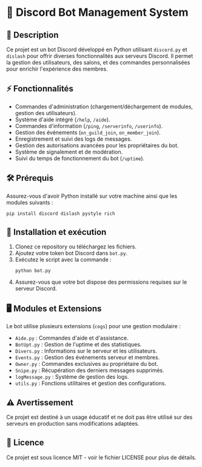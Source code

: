 # 🤖 Discord Bot Management System

## 📜 Description

Ce projet est un bot Discord développé en Python utilisant `discord.py` et `dislash` pour offrir diverses fonctionnalités aux serveurs Discord. Il permet la gestion des utilisateurs, des salons, et des commandes personnalisées pour enrichir l'expérience des membres.

## ⚡ Fonctionnalités

- Commandes d'administration (chargement/déchargement de modules, gestion des utilisateurs).
- Système d'aide intégré (`/help`, `/aide`).
- Commandes d'information (`/ping`, `/serverinfo`, `/userinfo`).
- Gestion des événements (`on_guild_join`, `on_member_join`).
- Enregistrement et suivi des logs de messages.
- Gestion des autorisations avancées pour les propriétaires du bot.
- Système de signalement et de modération.
- Suivi du temps de fonctionnement du bot (`/uptime`).

## 🛠️ Prérequis

Assurez-vous d'avoir Python installé sur votre machine ainsi que les modules suivants :

```
pip install discord dislash pystyle rich
```

## 🚀 Installation et exécution

1. Clonez ce repository ou téléchargez les fichiers.
2. Ajoutez votre token bot Discord dans `bot.py`.
3. Exécutez le script avec la commande :
   ```
   python bot.py
   ```
4. Assurez-vous que votre bot dispose des permissions requises sur le serveur Discord.

## 🖥️ Modules et Extensions

Le bot utilise plusieurs extensions (`cogs`) pour une gestion modulaire :
- `Aide.py` : Commandes d'aide et d'assistance.
- `BotUpt.py` : Gestion de l'uptime et des statistiques.
- `Divers.py` : Informations sur le serveur et les utilisateurs.
- `Events.py` : Gestion des événements serveur et membres.
- `Owner.py` : Commandes exclusives au propriétaire du bot.
- `Snipe.py` : Récupération des derniers messages supprimés.
- `logMessage.py` : Système de gestion des logs.
- `utils.py` : Fonctions utilitaires et gestion des configurations.

## ⚠️ Avertissement

Ce projet est destiné à un usage éducatif et ne doit pas être utilisé sur des serveurs en production sans modifications adaptées.

## 📜 Licence

Ce projet est sous licence MIT - voir le fichier LICENSE pour plus de détails.
